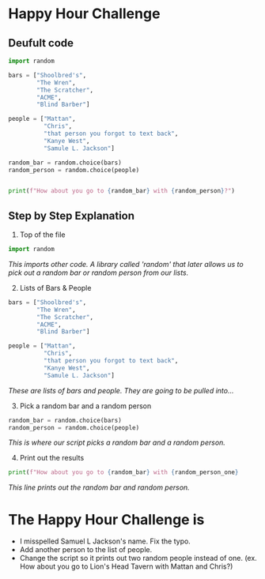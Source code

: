 # Happy Hour Challenge

## Deufult code

```py
import random

bars = ["Shoolbred's",
        "The Wren",
        "The Scratcher",
        "ACME",
        "Blind Barber"]

people = ["Mattan",
          "Chris",
          "that person you forgot to text back",
          "Kanye West",
          "Samule L. Jackson"]

random_bar = random.choice(bars)
random_person = random.choice(people)


print(f"How about you go to {random_bar} with {random_person}?")
```

## Step by Step Explanation 

1. Top of the file

```py
import random
```

*This imports other code. A library called 'random' that later allows us to pick out a random bar or random person from our lists.*

2. Lists of Bars & People

```py
bars = ["Shoolbred's",
        "The Wren",
        "The Scratcher",
        "ACME",
        "Blind Barber"]

people = ["Mattan",
          "Chris",
          "that person you forgot to text back",
          "Kanye West",
          "Samule L. Jackson"]
```

*These are lists of bars and people. They are going to be pulled into...*

3. Pick a random bar and a random person

```py
random_bar = random.choice(bars)
random_person = random.choice(people)
```

*This is where our script picks a random bar and a random person.*

4. Print out the results

```py
print(f"How about you go to {random_bar} with {random_person_one} 
```

*This line prints out the random bar and random person.*


# The Happy Hour Challenge is

- I misspelled Samuel L Jackson's name. Fix the typo.
- Add another person to the list of people.
- Change the script so it prints out two random people instead of one. (ex. How about you go to Lion's Head Tavern with Mattan and Chris?)
